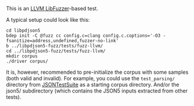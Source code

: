 This is an [LLVM LibFuzzer](https://llvm.org/docs/LibFuzzer.html)-based test.

A typical setup could look like this:

```
cd libpdjson5
bdep init -C @fuzz cc config.c=clang config.c.coptions='-O3 -fsanitize=address,undefined,fuzzer-no-link'
b ../libpdjson5-fuzz/tests/fuzz-llvm/
cd ../libpdjson5-fuzz/tests/fuzz-llvm/
mkdir corpus
./driver corpus/
```

It is, however, recommended to pre-initialize the corpus with some samples
(both valid and invalid). For example, you could use the `test_parsing/`
directory from [JSONTestSuite](https://github.com/nst/JSONTestSuite) as
a starting corpus directory. And/or the json5/ subdirectory (which contains
the JSON5 inputs extracted from other tests).
